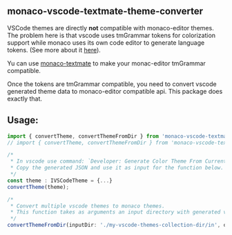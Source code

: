 ## monaco-vscode-textmate-theme-converter

VSCode themes are directly __not__ compatible with monaco-editor themes. The problem here is that vscode uses tmGrammar tokens for colorization support while monaco uses its own code editor to generate language tokens.
(See more about it [here](https://github.com/Microsoft/monaco-editor/issues/675#issuecomment-363151951)).

Yu can use [monaco-textmate](https://www.npmjs.com/package/monaco-textmate) to make your monac-editor tmGrammar compatible.


Once the tokens are tmGrammar compatible, you need to convert vscode generated theme data to monaco-editor compatible api. This package does exactly that.

## Usage:

```ts
import { convertTheme, convertThemeFromDir } from 'monaco-vscode-textmate-theme-converter'; // UMD module
// import { convertTheme, convertThemeFromDir } from 'monaco-vscode-textmate-theme-converter/lib/cjs'; // cjs module

/*
 * In vscode use command: `Developer: Generate Color Theme From Current Settings`
 * Copy the generated JSON and use it as input for the function below.
 */
const theme : IVSCodeTheme = {...}
convertTheme(theme);

/*
 * Convert multiple vscode themes to monaco themes.
 * This function takes as arguments an input directory with generated vscode json files and generated output files with the same names at output directory.
 */
convertThemeFromDir(inputDir: './my-vscode-themes-collection-dir/in', outDir: './my-vscode-themes-collection-dir/out');
```
